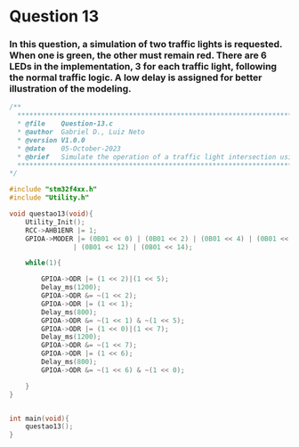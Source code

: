# Question 13

### In this question, a simulation of two traffic lights is requested. When one is green, the other must remain red. There are 6 LEDs in the implementation, 3 for each traffic light, following the normal traffic logic. A low delay is assigned for better illustration of the modeling.

```C
/**
  ******************************************************************************
  * @file    Question-13.c 
  * @author  Gabriel D., Luiz Neto
  * @version V1.0.0
  * @date    05-October-2023
  * @brief   Simulate the operation of a traffic light intersection using 6 LEDs.
  ******************************************************************************
*/

#include "stm32f4xx.h"
#include "Utility.h"

void questao13(void){
	Utility_Init();
	RCC->AHB1ENR |= 1;
	GPIOA->MODER |= (0B01 << 0) | (0B01 << 2) | (0B01 << 4) | (0B01 << 10)
				| (0B01 << 12) | (0B01 << 14);

	while(1){

		GPIOA->ODR |= (1 << 2)|(1 << 5);
		Delay_ms(1200);
		GPIOA->ODR &= ~(1 << 2);
		GPIOA->ODR |= (1 << 1);
		Delay_ms(800);
		GPIOA->ODR &= ~(1 << 1) & ~(1 << 5);
		GPIOA->ODR |= (1 << 0)|(1 << 7);
		Delay_ms(1200);
		GPIOA->ODR &= ~(1 << 7);
		GPIOA->ODR |= (1 << 6);
		Delay_ms(800);
		GPIOA->ODR &= ~(1 << 6) & ~(1 << 0);

	}
}


int main(void){
    questao13();
}
```

